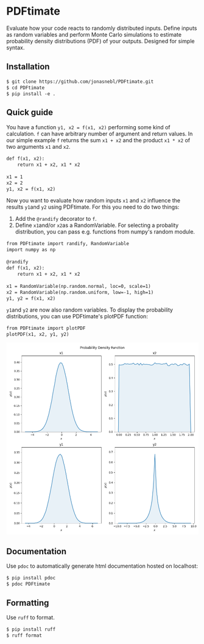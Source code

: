 # PDFtimate

Evaluate how your code reacts to randomly distributed inputs.
Define inputs as random variables and perform Monte Carlo simulations to estimate probability density distributions (PDF) of your outputs. Designed for simple syntax.

## Installation
```
$ git clone https://github.com/jonasnebl/PDFtimate.git
$ cd PDFtimate
$ pip install -e .
``` 

## Quick guide

You have a function `y1, x2 = f(x1, x2)` performing some kind of calculation. `f` can have arbitrary number of argument and return values.
In our simple example `f` returns the sum `x1 + x2` and the product `x1 * x2` of two arguments `x1` and `x2`.
```
def f(x1, x2):
    return x1 + x2, x1 * x2

x1 = 1
x2 = 2
y1, x2 = f(x1, x2)
```
Now you want to evaluate how random inputs `x1` and `x2` influence the results `y1`and `y2` using PDFtimate.
For this you need to do two things:
1. Add the `@randify` decorator to `f`.
2. Define `x1`and/or `x2`as a RandomVariable. For selecting a probality distribution, you can pass e.g. functions from numpy's random module.
```
from PDFtimate import randify, RandomVariable
import numpy as np

@randify
def f(x1, x2):
    return x1 + x2, x1 * x2

x1 = RandomVariable(np.random.normal, loc=0, scale=1)
x2 = RandomVariable(np.random.uniform, low=-1, high=1)
y1, y2 = f(x1, x2)
```
`y1`and `y2` are now also random variables. To display the probability distributions, you can use PDFtimate's plotPDF function:
```
from PDFtimate import plotPDF
plotPDF(x1, x2, y1, y2)
```
![plotPDF_example](plotPDF_example.png)

## Documentation

Use `pdoc` to automatically generate html documentation hosted on localhost:
```
$ pip install pdoc
$ pdoc PDFtimate
```

## Formatting 
Use `ruff` to format.
```
$ pip install ruff
$ ruff format
```

